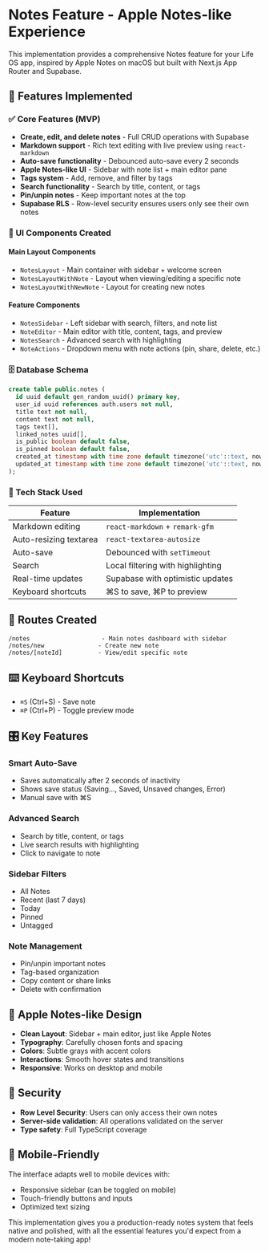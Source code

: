 # Notes Feature - Apple Notes-like Experience

This implementation provides a comprehensive Notes feature for your Life OS app, inspired by Apple Notes on macOS but built with Next.js App Router and Supabase.

## 🎯 Features Implemented

### ✅ Core Features (MVP)
- **Create, edit, and delete notes** - Full CRUD operations with Supabase
- **Markdown support** - Rich text editing with live preview using `react-markdown`
- **Auto-save functionality** - Debounced auto-save every 2 seconds
- **Apple Notes-like UI** - Sidebar with note list + main editor pane
- **Tags system** - Add, remove, and filter by tags
- **Search functionality** - Search by title, content, or tags
- **Pin/unpin notes** - Keep important notes at the top
- **Supabase RLS** - Row-level security ensures users only see their own notes

### 🎨 UI Components Created

#### Main Layout Components
- `NotesLayout` - Main container with sidebar + welcome screen
- `NotesLayoutWithNote` - Layout when viewing/editing a specific note
- `NotesLayoutWithNewNote` - Layout for creating new notes

#### Feature Components
- `NotesSidebar` - Left sidebar with search, filters, and note list
- `NoteEditor` - Main editor with title, content, tags, and preview
- `NotesSearch` - Advanced search with highlighting
- `NoteActions` - Dropdown menu with note actions (pin, share, delete, etc.)

### 🗄️ Database Schema

```sql
create table public.notes (
  id uuid default gen_random_uuid() primary key,
  user_id uuid references auth.users not null,
  title text not null,
  content text not null,
  tags text[],
  linked_notes uuid[],
  is_public boolean default false,
  is_pinned boolean default false,
  created_at timestamp with time zone default timezone('utc'::text, now()) not null,
  updated_at timestamp with time zone default timezone('utc'::text, now()) not null
);
```

### 🔧 Tech Stack Used

| Feature | Implementation |
|---------|----------------|
| Markdown editing | `react-markdown` + `remark-gfm` |
| Auto-resizing textarea | `react-textarea-autosize` |
| Auto-save | Debounced with `setTimeout` |
| Search | Local filtering with highlighting |
| Real-time updates | Supabase with optimistic updates |
| Keyboard shortcuts | ⌘S to save, ⌘P to preview |

## 🚀 Routes Created

```
/notes                    - Main notes dashboard with sidebar
/notes/new               - Create new note
/notes/[noteId]          - View/edit specific note
```

## ⌨️ Keyboard Shortcuts

- `⌘S` (Ctrl+S) - Save note
- `⌘P` (Ctrl+P) - Toggle preview mode

## 🎛️ Key Features

### Smart Auto-Save
- Saves automatically after 2 seconds of inactivity
- Shows save status (Saving..., Saved, Unsaved changes, Error)
- Manual save with ⌘S

### Advanced Search
- Search by title, content, or tags
- Live search results with highlighting
- Click to navigate to note

### Sidebar Filters
- All Notes
- Recent (last 7 days)
- Today
- Pinned
- Untagged

### Note Management
- Pin/unpin important notes
- Tag-based organization
- Copy content or share links
- Delete with confirmation

## 🎨 Apple Notes-like Design

- **Clean Layout**: Sidebar + main editor, just like Apple Notes
- **Typography**: Carefully chosen fonts and spacing
- **Colors**: Subtle grays with accent colors
- **Interactions**: Smooth hover states and transitions
- **Responsive**: Works on desktop and mobile

## 🔐 Security

- **Row Level Security**: Users can only access their own notes
- **Server-side validation**: All operations validated on the server
- **Type safety**: Full TypeScript coverage

## 📱 Mobile-Friendly

The interface adapts well to mobile devices with:
- Responsive sidebar (can be toggled on mobile)
- Touch-friendly buttons and inputs
- Optimized text sizing

This implementation gives you a production-ready notes system that feels native and polished, with all the essential features you'd expect from a modern note-taking app!
